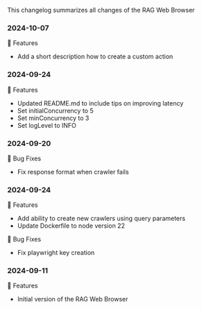 This changelog summarizes all changes of the RAG Web Browser

### 2024-10-07

🚀 Features
- Add a short description how to create a custom action

### 2024-09-24

🚀 Features
- Updated README.md to include tips on improving latency
- Set initialConcurrency to 5
- Set minConcurrency to 3
- Set logLevel to INFO

### 2024-09-20

🐛 Bug Fixes
- Fix response format when crawler fails

### 2024-09-24

🚀 Features
- Add ability to create new crawlers using query parameters
- Update Dockerfile to node version 22

🐛 Bug Fixes
- Fix playwright key creation

### 2024-09-11

🚀 Features
- Initial version of the RAG Web Browser
